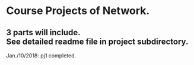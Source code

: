 # Course Projects of Network.		
3 parts will include.			
See detailed readme file in project subdirectory.
---
Jan./10/2018:
pj1 completed.